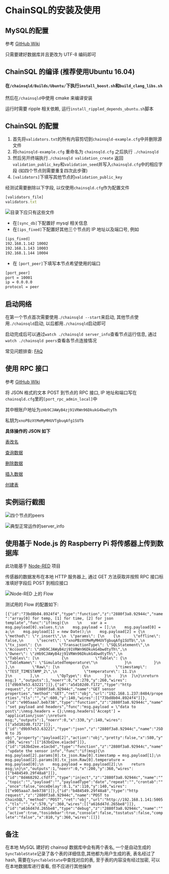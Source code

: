 # ChainSQL的安装及使用

## MySQL的配置

参考 [GitHub Wiki](https://github.com/ChainSQL/chainsqld/blob/master/doc/manual/deploy.md)  

只需要建好数据库并且更改为 UTF-8 编码即可

## ChainSQL 的编译 \(推荐使用Ubuntu 16.04\)

#### 在`/chainsqld/Builds/Ubuntu/`下执行`install_boost.sh`和`build_clang_libs.sh`

然后在`/chainsqld`中使用 cmake 来编译安装

运行时需要 ripple 相关依赖, 运行`install_rippled_depends_ubuntu.sh`脚本

## ChainSQL 的配置

1. 首先将`validators.txt`的所有内容剪切到`chainsqld-example.cfg`中并删除源文件
2. 将`chainsqld-example.cfg` 重命名为 `chainsqld.cfg` 之后执行 `./chainsqld`
3. 然后另开终端执行`./chainsqld validation_create` 返回`validation_public_key`和`validation_seed`并写入`chainsqld.cfg`中的相应字段 \(如四个节点则需要重复四次此步骤\)
4. `[validators]`下填写其他节点的`validation_public_key`

经测试需要删除以下字段, 以仅使用`chainsqld.cfg`作为配置文件

```javascript
[validators_file]
validators.txt
```

![&#x76EE;&#x5F55;&#x4E0B;&#x5E94;&#x53EA;&#x6709;&#x8FD9;&#x4E9B;&#x6587;&#x4EF6;](.gitbook/assets/capture.PNG)

* 在`[sync_db]`下配置好 mysql 相关信息
* 在`[ips_fixed]`下配置好其他三个节点的 IP 地址以及端口号, 例如

```bash
[ips_fixed]
192.168.1.142 10002
192.168.1.143 10003
192.168.1.144 10004
```

* 在 `[port_peer]`下填写本节点希望使用的端口

```bash
[port_peer]
port = 10001
ip = 0.0.0.0
protocol = peer
```

## 启动网络

在第一个节点首次需要使用`./chainsqld --start`来启动, 其他节点使用`./chainsqld`启动, 以后都用`./chainsqld`启动即可

启动完成后可以通过`watch ./chainsqld server_info`查看节点运行信息, 通过`watch ./chainsqld peers`查看各节点连接情况

常见问题排查: [FAQ](http://www.chainsql.net/faq.html)

## 使用 RPC 接口

参考 [GitHub WIki](https://github.com/ChainSQL/chainsqld/blob/master/doc/ChainSQLDesign.md#6-rpc-%E6%8E%A5%E5%8F%A3)

将 JSON 格式的文本 POST 到节点的 RPC 接口, IP 地址和端口写在`chainsqld.cfg`里的`[port_rpc_admin_local]`中

其中根账户地址为`zHb9CJAWyB4zj91VRWn96DkukG4bwdtyTh`

私钥为`xnoPBzXtMeMyMHUVTgbuqAfg1SUTb`

**具体操作的 JSON 如下**

[表改名](./.gitbook/assets/r_rename.txt")

[查询数据](./.gitbook/assets/r_get.txt)

[删除数据](./.gitbook/assets/r_delete.txt)

[插入数据](./.gitbook/assets/r_insert.txt)

[创建表](./.gitbook/assets/t_create.txt)

## 实例运行截图   

![&#x56DB;&#x4E2A;&#x8282;&#x70B9;&#x7684;peers](.gitbook/assets/192.168.1.141-2018-08-29-12-34-38.png)

![&#x5178;&#x578B;&#x6B63;&#x5E38;&#x8FD0;&#x4F5C;&#x7684;server\_info](.gitbook/assets/192.168.1.141-2018-08-29-12-36-41.png)

## 使用基于 Node.js 的 Raspberry Pi 将传感器上传到数据库

此功能基于 [Node-RED](https://nodered.org/) 项目

传感器的数据发布在本地 HTTP 服务器上, 通过 GET 方法获取并按照 RPC 接口标准填好字段后 POST 到相应接口

![Node-RED &#x4E0A;&#x7684; Flow](.gitbook/assets/node-red.PNG)


测试用的 Flow 的配置如下:

`[{"id":"73bd8b04.8924f4","type":"function","z":"2880f3a8.92944c","name":"array[0] for temp, [1] for time, [2] for json template","func":"if(msg){\n    \n    var a = msg.payload[0].values.t;\n    msg.payload = [];\n    msg.payload[0] = a;\n    msg.payload[1] = new Date();\n    msg.payload[2] = {\n  \"method\": \"r_insert\",\n  \"params\": [\n    {\n      \"offline\": false,\n      \"secret\": \"xnoPBzXtMeMyMHUVTgbuqAfg1SUTb\",\n      \"tx_json\": {\n        \"TransactionType\": \"SQLStatement\",\n        \"Account\": \"zHb9CJAWyB4zj91VRWn96DkukG4bwdtyTh\",\n        \"Owner\": \"zHb9CJAWyB4zj91VRWn96DkukG4bwdtyTh\",\n        \"Tables\": [\n          {\n            \"Table\": {\n              \"TableName\": \"SimulatedTemperature\"\n            }\n          }\n        ],\n        \"Raw\": [\n          {\n            \"timestamp\": \"TEST_TIMESTAMP_2\",\n            \"temperature\": 11.1\n          }\n        ],\n        \"OpType\": 6\n      }\n    }\n  ]\n}\nreturn msg;} ","outputs":1,"noerr":0,"x":270,"y":260,"wires":[["d9b97e53.63221"]]},{"id":"a5d102d0.f172","type":"http request","z":"2880f3a8.92944c","name":"GET sensor properties","method":"GET","ret":"obj","url":"192.168.1.237:8484/properties","tls":"","x":600,"y":140,"wires":[["73bd8b04.8924f4"]]},{"id":"e905aaa7.beb738","type":"function","z":"2880f3a8.92944c","name":"set payload and headers","func":"msg.payload = \"data to post\";\nmsg.headers = {};\nmsg.headers['Accept'] = 'application/json';\nreturn msg;","outputs":1,"noerr":0,"x":330,"y":140,"wires":[["a5d102d0.f172"]]},{"id":"d9b97e53.63221","type":"json","z":"2880f3a8.92944c","name":"JSON to JS obj","property":"payload[2]","action":"obj","pretty":false,"x":580,"y":260,"wires":[["163bd2ee.e1acbd"]]},{"id":"163bd2ee.e1acbd","type":"function","z":"2880f3a8.92944c","name":"update the sensor info","func":"if(msg){\n    msg.payload[2].params[0].tx_json.Raw[0].timestamp = msg.payload[1];\n    msg.payload[2].params[0].tx_json.Raw[0].temperature = msg.payload[0];\n    msg.payload = msg.payload[2];\n    return msg;\n}\n","outputs":1,"noerr":0,"x":200,"y":360,"wires":[["b484549.29f48a8"]]},{"id":"8d468292.cfdf7","type":"inject","z":"2880f3a8.92944c","name":"","topic":"","payload":"","payloadType":"date","repeat":"","crontab":"","once":false,"onceDelay":0.1,"x":110,"y":140,"wires":[["e905aaa7.beb738"]]},{"id":"b484549.29f48a8","type":"http request","z":"2880f3a8.92944c","name":"POST to ChainSQL","method":"POST","ret":"obj","url":"http://192.168.1.141:5005","tls":"","x":570,"y":360,"wires":[["a616d47d.265be8"]]},{"id":"a616d47d.265be8","type":"debug","z":"2880f3a8.92944c","name":"","active":true,"tosidebar":true,"console":false,"tostatus":false,"complete":"false","x":810,"y":360,"wires":[]}]`

## 备注

在本地 MySQL 建好的 chainsql 数据库中会有两个表名, 一个是自动生成的`SyncTableState`记录了各个表的详细信息,其他都为用户生成的表, 表名经过了 hash, 需要在`SyncTableState`中查找对应的表, 至于表的内容没有经过加密, 可以在本地数据库进行查看, 但不应进行其他操作

